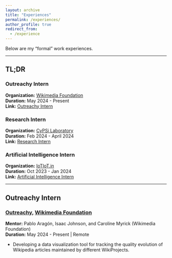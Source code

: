 ```yaml
---
layout: archive
title: "Experiences"
permalink: /experiences/
author_profile: true
redirect_from:
  - /experience
---
```


<!-- {% include base_path %} -->

<!-- # Experiences -->

Below are my “formal” work experiences. 

---

## TL;DR

### Outreachy Intern
**Organization:** [Wikimedia Foundation](https://wikimediafoundation.org/)  
**Duration:** May 2024 - Present  
**Link:** [Outreachy Intern](https://www.outreachy.org/alums/2024-05/)

### Research Intern
**Organization:** [CyPSi Laboratory](https://cps.iic.ac.in/)  
**Duration:** Feb 2024 - April 2024  
**Link:** [Research Intern](https://cps.iic.ac.in/index.php/people/)

### Artificial Intelligence Intern
**Organization:** [IoTIoT.in](https://iotiot.in/)  
**Duration:** Oct 2023 - Jan 2024  
**Link:** [Artificial Intelligence Intern](https://iotiot.in/aiinternship/)

---

## Outreachy Intern

### [Outreachy](https://www.outreachy.org/alums/2024-05/), [Wikimedia Foundation](https://wikimediafoundation.org/)

**Mentor:** Pablo Aragón, Isaac Johnson, and Caroline Myrick (Wikimedia Foundation)  
**Duration:** May 2024 - Present | Remote

- Developing a data visualization tool for tracking the quality evolution of Wikipedia articles maintained by different WikiProjects.
